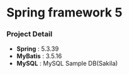 # Spring framework 5

### Project Detail

- **Spring** : 5.3.39
- **MyBatis** : 3.5.16
- **MySQL** : MySQL Sample DB(Sakila)